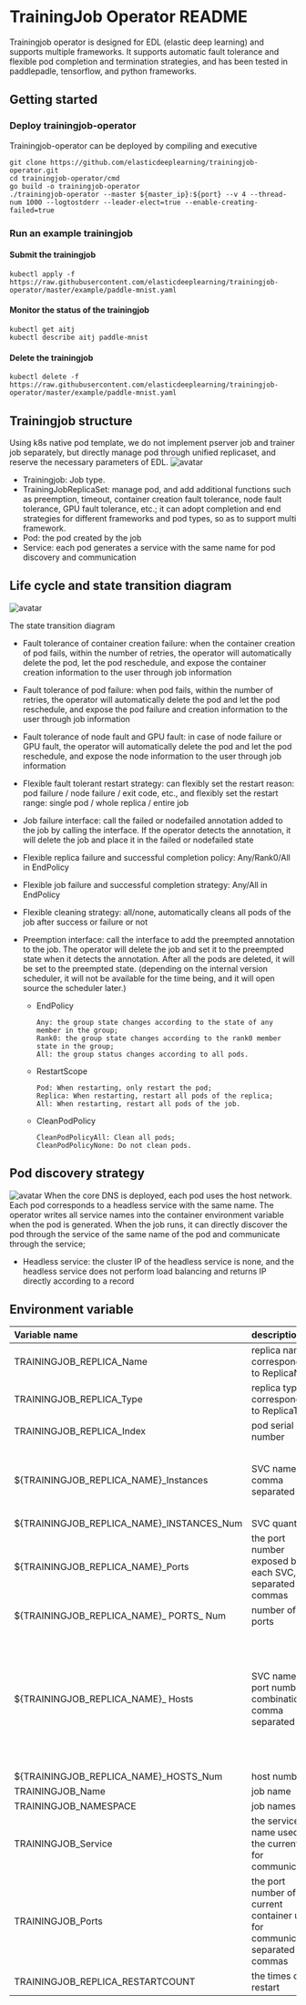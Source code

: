 # TrainingJob Operator README
Trainingjob operator is designed for EDL (elastic deep learning) and supports multiple frameworks. It supports automatic fault tolerance and flexible pod completion and termination strategies, and has been tested in paddlepadle, tensorflow, and python frameworks.

## Getting started
### Deploy trainingjob-operator
Trainingjob-operator can be deployed by compiling and executive

	git clone https://github.com/elasticdeeplearning/trainingjob-operator.git
	cd trainingjob-operator/cmd
	go build -o trainingjob-operator
	./trainingjob-operator --master ${master_ip}:${port} --v 4 --thread-num 1000 --logtostderr --leader-elect=true --enable-creating-failed=true
### Run an example trainingjob
#### Submit the trainingjob
	kubectl apply -f https://raw.githubusercontent.com/elasticdeeplearning/trainingjob-operator/master/example/paddle-mnist.yaml
#### Monitor the status of the trainingjob
	kubectl get aitj
	kubectl describe aitj paddle-mnist
#### Delete the trainingjob
	kubectl delete -f https://raw.githubusercontent.com/elasticdeeplearning/trainingjob-operator/master/example/paddle-mnist.yaml

## Trainingjob structure
Using k8s native pod template, we do not implement pserver job and trainer job separately, but directly manage pod through unified replicaset, and reserve the necessary parameters of EDL.
![avatar](https://github.com/elasticdeeplearning/trainingjob-operator/blob/d8c31bfe88c270f12a444a49b6b485312f7a05a7/docs/diagrams/trainingjob.png?raw=true)
+ Trainingjob: Job type.
+ TrainingJobReplicaSet: manage pod, and add additional functions such as preemption, timeout, container creation fault tolerance, node fault tolerance, GPU fault tolerance, etc.; it can adopt completion and end strategies for different frameworks and pod types, so as to support multi framework.
+ Pod: the pod created by the job
+ Service: each pod generates a service with the same name for pod discovery and communication

## Life cycle and state transition diagram
![avatar](https://github.com/elasticdeeplearning/trainingjob-operator/blob/d8c31bfe88c270f12a444a49b6b485312f7a05a7/docs/diagrams/life_cycle_and_state_transition.png?raw=true)

The state transition diagram
+ Fault tolerance of container creation failure: when the container creation of pod fails, within the number of retries, the operator will automatically delete the pod, let the pod reschedule, and expose the container creation information to the user through job information

+ Fault tolerance of pod failure: when pod fails, within the number of retries, the operator will automatically delete the pod and let the pod reschedule, and expose the pod failure and creation information to the user through job information

+ Fault tolerance of node fault and GPU fault: in case of node failure or GPU fault, the operator will automatically delete the pod and let the pod reschedule, and expose the node information to the user through job information

+ Flexible fault tolerant restart strategy: can flexibly set the restart reason: pod failure / node failure / exit code, etc., and flexibly set the restart range: single pod / whole replica / entire job

+ Job failure interface: call the failed or nodefailed annotation added to the job by calling the interface. If the operator detects the annotation, it will delete the job and place it in the failed or nodefailed state

+ Flexible replica failure and successful completion policy: Any/Rank0/All in EndPolicy

+ Flexible job failure and successful completion strategy: Any/All in EndPolicy

+ Flexible cleaning strategy: all/none, automatically cleans all pods of the job after success or failure or not

+ Preemption interface: call the interface to add the preempted annotation to the job. The operator will delete the job and set it to the preempted state when it detects the annotation. After all the pods are deleted, it will be set to the preempted state. (depending on the internal version scheduler, it will not be available for the time being, and it will open source the scheduler later.)
	+ EndPolicy
		```
		Any: the group state changes according to the state of any member in the group;
		Rank0: the group state changes according to the rank0 member state in the group;
		All: the group status changes according to all pods.
		```
	+ RestartScope
		```
		Pod: When restarting, only restart the pod;
		Replica: When restarting, restart all pods of the replica;
		All: When restarting, restart all pods of the job.
		```
	+ CleanPodPolicy
		```
		CleanPodPolicyAll: Clean all pods;
		CleanPodPolicyNone: Do not clean pods.
		```

## Pod discovery strategy
![avatar](https://github.com/elasticdeeplearning/trainingjob-operator/blob/d8c31bfe88c270f12a444a49b6b485312f7a05a7/docs/diagrams/pod_discovery_strategy.png?raw=true)
When the core DNS is deployed, each pod uses the host network. Each pod corresponds to a headless service with the same name. The operator writes all service names into the container environment variable when the pod is generated. When the job runs, it can directly discover the pod through the service of the same name of the pod and communicate through the service;

+ Headless service: the cluster IP of the headless service is none, and the headless service does not perform load balancing and returns IP directly according to a record

## Environment variable
| Variable name | description | example |
| :------| :------| :------|
|TRAININGJOB_REPLICA_Name| replica name, corresponding to ReplicaName |  |
|TRAININGJOB_REPLICA_Type|replica type, corresponding to ReplicaType||
|TRAININGJOB_REPLICA_Index|pod serial number|0|
|${TRAININGJOB_REPLICA_NAME}_Instances|SVC name, comma separated|test-new-tj-pserver-0, test-new-tj-pserver-1|
|${TRAININGJOB_REPLICA_NAME}_INSTANCES_Num|SVC quantity|2|
|${TRAININGJOB_REPLICA_NAME}_Ports|the port number exposed by each SVC, separated by commas|4444,5555|
|${TRAININGJOB_REPLICA_NAME}_ PORTS_ Num|number of ports|2|
|${TRAININGJOB_REPLICA_NAME}_ Hosts|SVC name and port number combination, comma separated|test-new-tj-pserver-0:4444, test-new-tj-pserver-0:44445, test-new-tj-pserver-1:45555|
|${TRAININGJOB_REPLICA_NAME}_HOSTS_Num|host number|4|
|TRAININGJOB_Name|job name||
|TRAININGJOB_NAMESPACE|job namespace||
|TRAININGJOB_Service|the service name used by the current pod for communication||
|TRAININGJOB_Ports|the port number of the current container used for communication, separated by commas||
|TRAININGJOB_REPLICA_RESTARTCOUNT|the times of restart|1|
